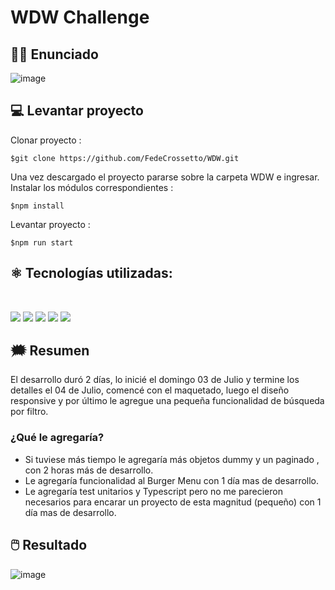 # WDW Challenge

## &#x270D;&#x1F3FB; Enunciado


![image](https://user-images.githubusercontent.com/50085722/177331949-7eb871ff-2545-4465-ba4c-6e91bb09d4de.png)


## &#x1f4bb; Levantar proyecto

Clonar proyecto : 
```
$git clone https://github.com/FedeCrossetto/WDW.git
```
Una vez descargado el proyecto pararse sobre la carpeta WDW e ingresar.
Instalar los módulos correspondientes :
```
$npm install
```

Levantar proyecto : 
```
$npm run start
```

## &#x269b;&#xfe0f; Tecnologías utilizadas:
<br>

![](https://img.shields.io/badge/Code-React-informational?style=flat&logo=react&logoColor=white&color=c691e9)
![](https://img.shields.io/badge/Code-JavaScript-informational?style=flat&logo=JavaScript&logoColor=white&color=c691e9)
![](https://img.shields.io/badge/Style-CSS-informational?style=flat&logo=Css&logoColor=white&color=c691e9)
![](https://img.shields.io/badge/Style-Sass-informational?style=flat&logo=Sass&logoColor=white&color=c691e9)
![](https://img.shields.io/badge/Style-Bootstrap-informational?style=flat&logo=bootstrap&logoColor=white&color=c691e9)
<br>

## &#x1f5ef;&#xfe0f; Resumen

El desarrollo duró 2 días, lo inicié el domingo 03 de Julio y termine los detalles el 04 de Julio, comencé con el maquetado, luego el diseño responsive y por último le agregue una pequeña funcionalidad de búsqueda por filtro.


### ¿Qué le agregaría?

* Si tuviese más tiempo le agregaría más objetos dummy y un paginado , con 2 horas más de desarrollo.
* Le agregaría funcionalidad al Burger Menu con 1 día mas de desarrollo.
* Le agregaría test unitarios y Typescript pero no me parecieron necesarios para encarar un proyecto  de esta magnitud (pequeño) con 1 día mas de desarrollo.

## &#x1f5b1;&#xfe0f; Resultado

![image](https://user-images.githubusercontent.com/50085722/177421008-03bde464-477b-4000-ab70-32d8c5fa4936.png)


